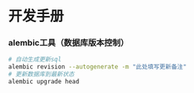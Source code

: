 

# 开发手册

### alembic工具（数据库版本控制）

```bash
# 自动生成更新sql
alembic revision --autogenerate -m "此处填写更新备注"
# 更新数据库到最新状态
alembic upgrade head
```